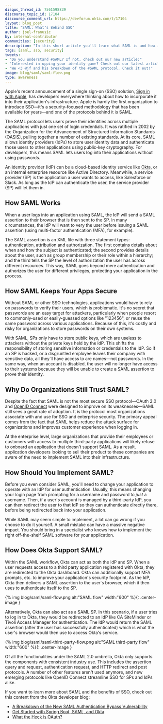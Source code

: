 ```yaml
---
disqus_thread_id: 7561598839
discourse_topic_id: 17104
discourse_comment_url: https://devforum.okta.com/t/17104
layout: blog_post
title: "SAML: What's Behind SSO"
author: joel-franusic
by: internal-contributor
communities: [security]
description: "In this short article you'll learn what SAML is and how it works."
tags: [saml, sso, security]
tweets:
- "Do you understand #SAML? If not, check out our new article:"
- "Interested in upping your identity game? Check out our latest article about the #SAML protocol!"
- "We <3 @jf and his breakdown of the #SAML protocol. Check it out!"
image: blog/saml/saml-flow.png
type: awareness
---
```


Apple's recent announcement of a single sign-on (SSO) solution, [Sign in with Apple](/blog/2019/06/04/what-the-heck-is-sign-in-with-apple), has developers everywhere thinking about how to incorporate it into their application's infrastructure. Apple is hardly the first organization to introduce SSO—it's a security-focused methodology that has been available for years—and one of the protocols behind it is SAML.

The SAML protocol lets users prove their identities across multiple applications with just one set of login credentials. It was ratified in 2002 by the Organization for the Advancement of Structured Information Standards (OASIS), pulling together a number of existing standards. At its core, SAML allows identity providers (IdPs) to store user identity data and authenticate those users to other applications using public-key cryptography. For developers, this means SAML lets users log into their applications without using passwords.

An identity provider (IdP) can be a cloud-based identity service like [Okta](/signup/), or an internal enterprise resource like Active Directory. Meanwhile, a service provider (SP) is the application a user wants to access, like Salesforce or Slack. As long as the IdP can authenticate the user, the service provider (SP) will let them in.

## How SAML Works

When a user logs into an application using SAML, the IdP will send a SAML assertion to their browser that is then sent to the SP. In many circumstances, the IdP will want to very the user before issuing a SAML assertion (using multi-factor authentication (MFA), for example).

The SAML assertion is an XML file with three statement types: authentication, attribution and authorization. The first contains details about when and how the subject is authenticated; the second provides details about the user, such as group membership or their role within a hierarchy; and the third tells the SP the level of authorization the user has across different resources. This way, SAML goes beyond mere authentication and authorizes the user for different privileges, protecting your application in the process.

## How SAML Keeps Your Apps Secure

Without SAML or other SSO technologies, applications would have to rely on passwords to verify their users, which is problematic. It's no secret that passwords are an easy target for attackers, particularly when people resort to commonly-used or easily-guessed options like "123456", or reuse the same password across various applications. Because of this, it's costly and risky for organizations to store passwords on their own systems.

With SAML, SPs only have to store public keys, which are useless to attackers without the private keys held by the IdP. This shifts the responsibility of storing sensitive information or credentials to the IdP. So if an SP is hacked, or a disgruntled employee leaves their company with sensitive data, all they'll have access to are names—not passwords. In the same way, when an account is disabled, the user will no longer have access to their systems because they will be unable to create a SAML assertion to prove their identity.

## Why Do Organizations Still Trust SAML?

Despite the fact that SAML is not the most secure SSO protocol—OAuth 2.0 and [OpenID Connect](/blog/2017/07/25/oidc-primer-part-1) were designed to improve on its weaknesses—SAML still sees a great rate of adoption. It is the protocol most organizations associate with and use for SSO and enterprise security. The primary appeal comes from the fact that SAML helps reduce the attack surface for organizations and improves customer experience when logging in.

At the enterprise level, large organizations that provide their employees or customers with access to multiple third-party applications will likely refuse to onboard an application that doesn't support SAML. As a result, application developers looking to sell their product to these companies are aware of the need to implement SAML into their infrastructure.

## How Should You Implement SAML?

Before you even consider SAML, you'll need to change your application to operate with an IdP for user authentication. Usually, this means changing your login page from prompting for a username and password to *just* a username. Then, if a user's account is managed by a third-party IdP, you can then redirect the user to that IdP so they can authenticate directly there, before being redirected back into your application.

While SAML may seem simple to implement, a lot can go wrong if you choose to do it yourself. A small mistake can have a massive negative impact. You should bring in a specialist who knows how to implement the right off-the-shelf SAML software for your application.

## How Does Okta Support SAML?

Within the SAML workflow, Okta can act as both the IdP and SP. When a user requests access to a third party application registered with Okta, they are redirected to the Okta dashboard. Okta can additionally support MFA prompts, etc. to improve your application's security footprint. As the IdP, Okta then delivers a SAML assertion to the user's browser, which it then uses to authenticate itself to the SP.

{% img blog/saml/saml-flow.png alt:"SAML flow" width:"600" %}{: .center-image }

Alternatively, Okta can also act as a SAML SP. In this scenario, if a user tries to log in to Okta, they would be redirected to an IdP like CA SiteMinder or Tivoli Access Manager for authentication. The IdP would return the SAML assertion (after the user has successfully authenticated) which is what the user's browser would then use to access Okta's service.

{% img blog/saml/saml-third-party-flow.png alt:"SAML third-party flow" width:"600" %}{: .center-image }

Of all the functionalities under the SAML 2.0 umbrella, Okta only supports the components with consistent industry use. This includes the assertion query and request, authentication request, and HTTP redirect and post protocols. A number of other features aren't used anymore, and new emerging protocols like OpenID Connect streamline SSO for SPs and IdPs alike.

If you want to learn more about SAML and the benefits of SSO, check out this content from the Okta developer blog:

- [A Breakdown of the New SAML Authentication Bypass Vulnerability ](blog/2018/02/27/a-breakdown-of-the-new-saml-authentication-bypass-vulnerability)
- [Get Started with Spring Boot, SAML, and Okta](/blog/2017/03/16/spring-boot-saml)
- [What the Heck is OAuth?](/blog/2017/06/21/what-the-heck-is-oauth)
